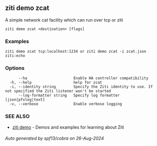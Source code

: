 ## ziti demo zcat

A simple network cat facility which can run over tcp or ziti

```
ziti demo zcat <destination> [flags]
```

### Examples

```
ziti demo zcat tcp:localhost:1234 or ziti demo zcat -i zcat.json ziti:echo
```

### Options

```
      --ha                     Enable HA controller compatibility
  -h, --help                   help for zcat
  -i, --identity string        Specify the Ziti identity to use. If not specified the Ziti listener won't be started
      --log-formatter string   Specify log formatter [json|pfxlog|text]
  -v, --verbose                Enable verbose logging
```

### SEE ALSO

* [ziti demo](../demo.md)	 - Demos and examples for learning about Ziti

###### Auto generated by spf13/cobra on 26-Aug-2024

